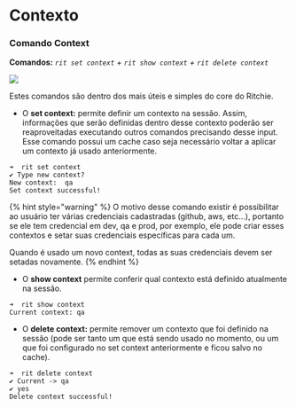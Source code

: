 # Contexto

### **Comando Context**

**Comandos:**     _`rit set context`    +    `rit show context`    +     `rit delete context`_

![](https://lh6.googleusercontent.com/nSp8JByYbWSojwR4LPk-itqC8Dt23bSmFWf6wzes-oKqRkOFspjGBqNiam8eEI3YOCBp67IQaPpPKZCqXQEiBG56rqyWIAChUdNO1thIdRA46MrNMH5McpCW0zoWOFxYMVkVx2eE)

Estes comandos são dentro dos mais úteis e simples do core do Ritchie. 

* O **set context:** permite definir um contexto na sessão. Assim, informações que serão definidas dentro desse contexto poderão ser reaproveitadas executando outros comandos precisando desse input. Esse comando possui um cache caso seja necessário voltar a aplicar um contexto já usado anteriormente.

```text
➜  rit set context
✔ Type new context?
New context:  qa
Set context successful!
```

{% hint style="warning" %}
O motivo desse comando existir é possibilitar ao usuário ter várias credenciais cadastradas \(github, aws, etc…\), portanto se ele tem credencial em dev, qa e prod, por exemplo, ele pode criar esses contextos e setar suas credenciais específicas para cada um.

Quando é usado um novo context, todas as suas credenciais devem ser setadas novamente. 
{% endhint %}

* O **show context** permite conferir qual contexto está definido atualmente na sessão.

```text
➜  rit show context
Current context: qa
```

* O **delete context:** permite remover um contexto que foi definido na sessão \(pode ser tanto um que está sendo usado no momento, ou um que foi configurado no set context anteriormente e ficou salvo no cache\).

```text
➜  rit delete context
✔ Current -> qa
✔ yes
Delete context successful!
```

